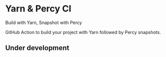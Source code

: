 # Yarn & Percy CI
Build with Yarn, Snapshot with Percy

GitHub Action to build your project with Yarn followed by Percy snapshots. 

## Under development
